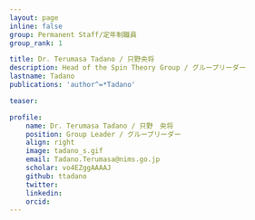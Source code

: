 ```yaml
---
layout: page
inline: false
group: Permanent Staff/定年制職員
group_rank: 1

title: Dr. Terumasa Tadano / 只野央将
description: Head of the Spin Theory Group / グループリーダー
lastname: Tadano
publications: 'author^=*Tadano'

teaser: 

profile:
    name: Dr. Terumasa Tadano / 只野　央将
    position: Group Leader / グループリーダー
    align: right
    image: tadano_s.gif
    email: Tadano.Terumasa@nims.go.jp
    scholar: vo4EZggAAAAJ
    github: ttadano
    twitter: 
    linkedin: 
    orcid: 
---
```


